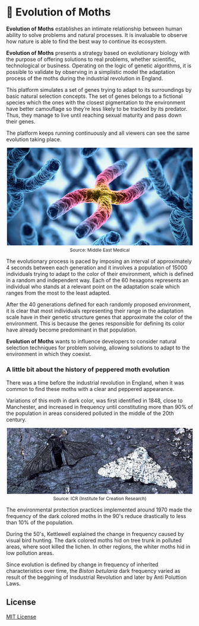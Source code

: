 # :butterfly: Evolution of Moths

**Evolution of Moths** establishes an intimate relationship between human ability to solve problems and natural processes. It is invaluable to observe how nature is able to find the best way to continue its ecosystem.

**Evolution of Moths** presents a strategy based on evolutionary biology with the purpose of offering solutions to real problems, whether scientific, technological or business. Operating on the logic of genetic algorithms, it is possible to validate by observing in a simplistic model the adaptation process of the moths during the industrial revolution in England.

This platform simulates a set of genes trying to adapt to its surroundings by basic natural selection concepts. The set of genes belongs to a fictional species which the ones with the closest pigmentation to the environment have better camouflage so they’re less likely to be tracked by its predator. Thus, they manage to live until reaching sexual maturity and pass down their genes.

The platform keeps running continuously and all viewers can see the same evolution taking place.

<p align="center">
  <img src="src/main/resources/static/assets/img/chromosomes.jpg" alt="Chromosomes" width="500" />
  <span style="font-size: .75rem">Source: Middle East Medical</span>
</p>

The evolutionary process is paced by imposing an interval of approximately 4 seconds between each generation and it involves a population of 15000 individuals trying to adapt to the color of their environment, which is defined in a random and independent way. Each of the 60 hexagons represents an individual who stands at a relevant point on the adaptation scale which ranges from the most to the least adapted.

After the 40 generations defined for each randomly proposed environment, it is clear that most individuals representing their range in the adaptation scale have in their genetic structure genes that approximate the color of the environment. This is because the genes responsible for defining its color have already become predominant in that population.

**Evolution of Moths** wants to influence developers to consider natural selection techniques for problem solving, allowing solutions to adapt to the environment in which they coexist.

### A little bit about the history of peppered moth evolution

There was a time before the industrial revolution in England, when it was common to find these moths with a clear and peppered appearance.

Variations of this moth in dark color, was first identified in 1848, close to Manchester, and increased in frequency until constituting more than 90% of the population in areas considered polluted in the middle of the 20th century.

<p align="center">
  <img src="src/main/resources/static/assets/img/peppered_moth.jpg" alt="Peppered moth" width="500" />
    <span style="font-size: .75rem">Source: ICR (Institute for Creation Research)</span>
</p>

The environmental protection practices implemented around 1970 made the frequency of the dark colored moths in the 90's reduce drastically to less than 10% of the population.

During the 50's, Kettlewell explained the change in frequency caused by visual bird hunting. The dark colored moths hid on tree trunk in polluted areas, where soot killed the lichen. In other regions, the whiter moths hid in low pollution areas.

Since evolution is defined by change in frequency of inherited characteristics over time, the _Biston betularia_ dark frequency varied as result of the beggining of Insdustrial Revolution and later by Anti Poluttion Laws.

## License

[MIT License](LICENSE)

